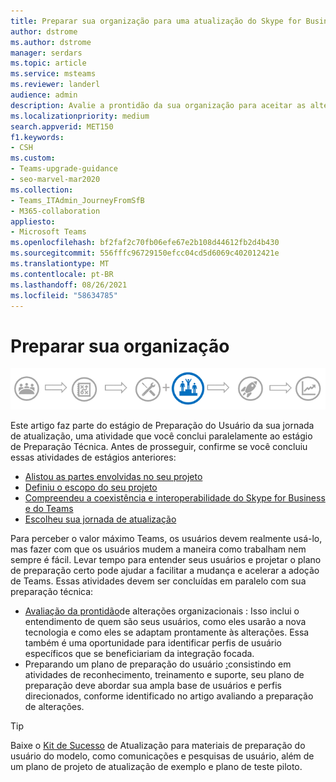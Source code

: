 ```yaml
---
title: Preparar sua organização para uma atualização do Skype for Business para Teams
author: dstrome
ms.author: dstrome
manager: serdars
ms.topic: article
ms.service: msteams
ms.reviewer: landerl
audience: admin
description: Avalie a prontidão da sua organização para aceitar as alterações e prepare um plano para preparar os usuários para atualizar do Skype for Business para o Microsoft Teams.
ms.localizationpriority: medium
search.appverid: MET150
f1.keywords:
- CSH
ms.custom:
- Teams-upgrade-guidance
- seo-marvel-mar2020
ms.collection:
- Teams_ITAdmin_JourneyFromSfB
- M365-collaboration
appliesto:
- Microsoft Teams
ms.openlocfilehash: bf2faf2c70fb06efe67e2b108d44612fb2d4b430
ms.sourcegitcommit: 556fffc96729150efcc04cd5d6069c402012421e
ms.translationtype: MT
ms.contentlocale: pt-BR
ms.lasthandoff: 08/26/2021
ms.locfileid: "58634785"
---
```

# <a name="prepare-your-organization"></a>Preparar sua organização

![Estágios da jornada de atualização, com ênfase no estágio de Preparação do Usuário](media/upgrade-banner-user-readiness.png "Estágios da jornada de atualização, com ênfase no estágio de Preparação do Usuário")

Este artigo faz parte do estágio de Preparação do Usuário da sua jornada de atualização, uma atividade que você conclui paralelamente ao estágio de Preparação Técnica. Antes de prosseguir, confirme se você concluiu essas atividades de estágios anteriores:

- [Alistou as partes envolvidas no seu projeto](upgrade-enlist-stakeholders.md)
- [Definiu o escopo do seu projeto](./upgrade-define-project-scope.md)
- [Compreendeu a coexistência e interoperabilidade do Skype for Business e do Teams](./teams-and-skypeforbusiness-coexistence-and-interoperability.md)
- [Escolheu sua jornada de atualização](upgrade-and-coexistence-of-skypeforbusiness-and-teams.md)

Para perceber o valor máximo Teams, os usuários devem realmente usá-lo, mas fazer com que os usuários mudem a maneira como trabalham nem sempre é fácil. Levar tempo para entender seus usuários e projetar o plano de preparação certo pode ajudar a facilitar a mudança e acelerar a adoção de Teams. Essas atividades devem ser concluídas em paralelo com sua preparação técnica:

- [Avaliação da prontidão](./upgrade-org-change-readiness.md)de alterações organizacionais : Isso inclui o entendimento de quem são seus usuários, como eles usarão a nova tecnologia e como eles se adaptam prontamente às alterações. Essa também é uma oportunidade para identificar perfis de usuário específicos que se beneficiariam da integração focada.
- Preparando um plano de preparação do usuário [:](./upgrade-user-readiness.md)consistindo em atividades de reconhecimento, treinamento e suporte, seu plano [](./upgrade-org-change-readiness.md) de preparação deve abordar sua ampla base de usuários e perfis direcionados, conforme identificado no artigo avaliando a preparação de alterações.

> [!Tip]
> Baixe o [Kit de Sucesso](https://aka.ms/UpgradeSuccessKit) de Atualização para materiais de preparação do usuário do modelo, como comunicações e pesquisas de usuário, além de um plano de projeto de atualização de exemplo e plano de teste piloto.